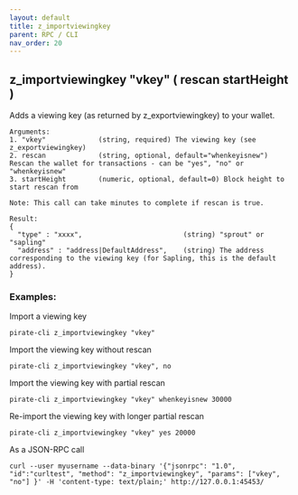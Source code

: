 ```yaml
---
layout: default
title: z_importviewingkey
parent: RPC / CLI
nav_order: 20
---
```


## z_importviewingkey "vkey" ( rescan startHeight )

Adds a viewing key (as returned by z_exportviewingkey) to your wallet.

```
Arguments:
1. "vkey"             (string, required) The viewing key (see z_exportviewingkey)
2. rescan             (string, optional, default="whenkeyisnew") Rescan the wallet for transactions - can be "yes", "no" or "whenkeyisnew"
3. startHeight        (numeric, optional, default=0) Block height to start rescan from

Note: This call can take minutes to complete if rescan is true.
```
```
Result:
{
  "type" : "xxxx",                         (string) "sprout" or "sapling"
  "address" : "address|DefaultAddress",    (string) The address corresponding to the viewing key (for Sapling, this is the default address).
}
```

### Examples:

Import a viewing key
```
pirate-cli z_importviewingkey "vkey"
```

Import the viewing key without rescan
```
pirate-cli z_importviewingkey "vkey", no
```

Import the viewing key with partial rescan
```
pirate-cli z_importviewingkey "vkey" whenkeyisnew 30000
```

Re-import the viewing key with longer partial rescan
```
pirate-cli z_importviewingkey "vkey" yes 20000
```

As a JSON-RPC call
```
curl --user myusername --data-binary '{"jsonrpc": "1.0", "id":"curltest", "method": "z_importviewingkey", "params": ["vkey", "no"] }' -H 'content-type: text/plain;' http://127.0.0.1:45453/
```
